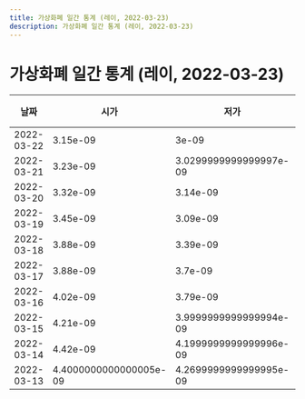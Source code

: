 ```yaml
---
title: 가상화폐 일간 통계 (레이, 2022-03-23)
description: 가상화폐 일간 통계 (레이, 2022-03-23)
---
```



가상화폐 일간 통계 (레이, 2022-03-23)
===

|날짜|시가|저가|고가|종가|비고|
|--|--|--|--|--|--|
|2022-03-22|3.15e-09|3e-09|3.55e-09|3.08e-09|    |
|2022-03-21|3.23e-09|3.0299999999999997e-09|3.27e-09|3.15e-09|    |
|2022-03-20|3.32e-09|3.14e-09|3.32e-09|3.23e-09|    |
|2022-03-19|3.45e-09|3.09e-09|3.55e-09|3.34e-09|    |
|2022-03-18|3.88e-09|3.39e-09|4.29e-09|3.45e-09|    |
|2022-03-17|3.88e-09|3.7e-09|4.1300000000000004e-09|3.8900000000000004e-09|    |
|2022-03-16|4.02e-09|3.79e-09|4.0999999999999995e-09|3.8500000000000006e-09|    |
|2022-03-15|4.21e-09|3.9999999999999994e-09|4.33e-09|4.02e-09|    |
|2022-03-14|4.42e-09|4.1999999999999996e-09|4.77e-09|4.21e-09|    |
|2022-03-13|4.4000000000000005e-09|4.2699999999999995e-09|4.5e-09|4.42e-09|    |
